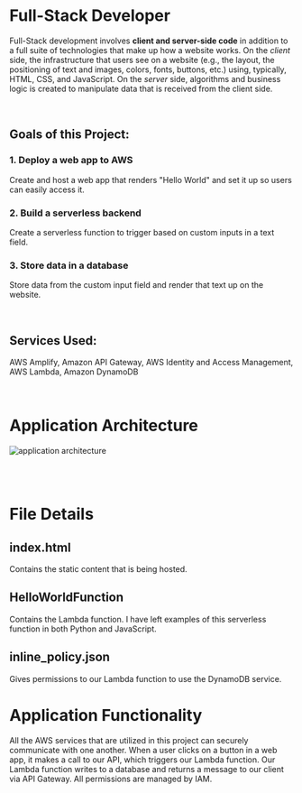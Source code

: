 # Full-Stack Developer

Full-Stack development involves <b>client and server-side code</b> in addition to a full suite of technologies that make up how a website works. On the <i>client</i> side, the infrastructure that users see on a website (e.g., the layout, the positioning of text and images, colors, fonts, buttons, etc.) using, typically, HTML, CSS, and JavaScript. On the <i>server</i> side, algorithms and business logic is created to manipulate data that is received from the client side.

<br/>

## Goals of this Project:

### 1. Deploy a web app to AWS
Create and host a web app that renders "Hello World" and set it up so users can easily access it.

### 2. Build a serverless backend
Create a serverless function to trigger based on custom inputs in a text field.

### 3. Store data in a database
Store data from the custom input field and render that text up on the website.

<br/>

## Services Used:
AWS Amplify, Amazon API Gateway, AWS Identity and Access Management, AWS Lambda, Amazon DynamoDB

<br/>

# Application Architecture

![application architecture](https://user-images.githubusercontent.com/60489834/121789950-7868a400-cba8-11eb-84c6-6b3f84be2b29.png)

<br/><br/>

# File Details

## index.html
Contains the static content that is being hosted.

## HelloWorldFunction
Contains the Lambda function. I have left examples of this serverless function in both Python and JavaScript.

## inline_policy.json
Gives permissions to our Lambda function to use the DynamoDB service.

# Application Functionality

All the AWS services that are utilized in this project can securely communicate with one another. When a user clicks on a button in a web app, it makes a call to our API, which triggers our Lambda function. Our Lambda function writes to a database and returns a message to our client via API Gateway. All permissions are managed by IAM.